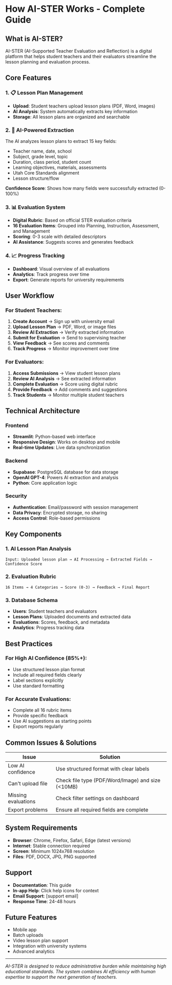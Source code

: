 # How AI-STER Works - Complete Guide

## What is AI-STER?

AI-STER (AI-Supported Teacher Evaluation and Reflection) is a digital platform that helps student teachers and their evaluators streamline the lesson planning and evaluation process.

## Core Features

### 1. 📋 Lesson Plan Management
- **Upload**: Student teachers upload lesson plans (PDF, Word, images)
- **AI Analysis**: System automatically extracts key information
- **Storage**: All lesson plans are organized and searchable

### 2. 🤖 AI-Powered Extraction
The AI analyzes lesson plans to extract 15 key fields:
- Teacher name, date, school
- Subject, grade level, topic
- Duration, class period, student count
- Learning objectives, materials, assessments
- Utah Core Standards alignment
- Lesson structure/flow

**Confidence Score**: Shows how many fields were successfully extracted (0-100%)

### 3. 📊 Evaluation System
- **Digital Rubric**: Based on official STER evaluation criteria
- **16 Evaluation Items**: Grouped into Planning, Instruction, Assessment, and Management
- **Scoring**: 0-3 scale with detailed descriptors
- **AI Assistance**: Suggests scores and generates feedback

### 4. 📈 Progress Tracking
- **Dashboard**: Visual overview of all evaluations
- **Analytics**: Track progress over time
- **Export**: Generate reports for university requirements

## User Workflow

### For Student Teachers:
1. **Create Account** → Sign up with university email
2. **Upload Lesson Plan** → PDF, Word, or image files
3. **Review AI Extraction** → Verify extracted information
4. **Submit for Evaluation** → Send to supervising teacher
5. **View Feedback** → See scores and comments
6. **Track Progress** → Monitor improvement over time

### For Evaluators:
1. **Access Submissions** → View student lesson plans
2. **Review AI Analysis** → See extracted information
3. **Complete Evaluation** → Score using digital rubric
4. **Provide Feedback** → Add comments and suggestions
5. **Track Students** → Monitor multiple student teachers

## Technical Architecture

### Frontend
- **Streamlit**: Python-based web interface
- **Responsive Design**: Works on desktop and mobile
- **Real-time Updates**: Live data synchronization

### Backend
- **Supabase**: PostgreSQL database for data storage
- **OpenAI GPT-4**: Powers AI extraction and analysis
- **Python**: Core application logic

### Security
- **Authentication**: Email/password with session management
- **Data Privacy**: Encrypted storage, no sharing
- **Access Control**: Role-based permissions

## Key Components

### 1. AI Lesson Plan Analysis
```
Input: Uploaded lesson plan → AI Processing → Extracted Fields → Confidence Score
```

### 2. Evaluation Rubric
```
16 Items → 4 Categories → Score (0-3) → Feedback → Final Report
```

### 3. Database Schema
- **Users**: Student teachers and evaluators
- **Lesson Plans**: Uploaded documents and extracted data
- **Evaluations**: Scores, feedback, and metadata
- **Analytics**: Progress tracking data

## Best Practices

### For High AI Confidence (85%+):
- Use structured lesson plan format
- Include all required fields clearly
- Label sections explicitly
- Use standard formatting

### For Accurate Evaluations:
- Complete all 16 rubric items
- Provide specific feedback
- Use AI suggestions as starting points
- Export reports regularly

## Common Issues & Solutions

| Issue | Solution |
|-------|----------|
| Low AI confidence | Use structured format with clear labels |
| Can't upload file | Check file type (PDF/Word/Image) and size (<10MB) |
| Missing evaluations | Check filter settings on dashboard |
| Export problems | Ensure all required fields are complete |

## System Requirements

- **Browser**: Chrome, Firefox, Safari, Edge (latest versions)
- **Internet**: Stable connection required
- **Screen**: Minimum 1024x768 resolution
- **Files**: PDF, DOCX, JPG, PNG supported

## Support

- **Documentation**: This guide
- **In-app Help**: Click help icons for context
- **Email Support**: [support email]
- **Response Time**: 24-48 hours

## Future Features

- Mobile app
- Batch uploads
- Video lesson plan support
- Integration with university systems
- Advanced analytics

---

*AI-STER is designed to reduce administrative burden while maintaining high educational standards. The system combines AI efficiency with human expertise to support the next generation of teachers.*
